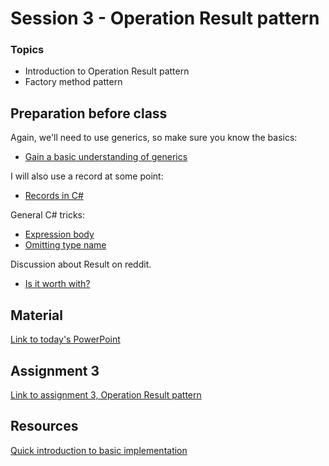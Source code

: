 # Session 3 - Operation Result pattern

### Topics
* Introduction to Operation Result pattern
* Factory method pattern

## Preparation before class
Again, we'll need to use generics, so make sure you know the basics:
* [Gain a basic understanding of generics](https://learn.microsoft.com/en-us/dotnet/csharp/fundamentals/types/generics)

I will also use a record at some point:
* [Records in C#](https://learn.microsoft.com/en-us/dotnet/csharp/language-reference/builtin-types/record)

General C# tricks:
* [Expression body](https://learn.microsoft.com/en-us/dotnet/csharp/programming-guide/statements-expressions-operators/expression-bodied-members)
* [Omitting type name](https://learn.microsoft.com/en-us/dotnet/csharp/language-reference/operators/new-operator)

Discussion about Result on reddit.
* [Is it worth with?](https://www.reddit.com/r/csharp/s/U3Z1cT0imF)

## Material

[Link to today's PowerPoint](https://viaucdk-my.sharepoint.com/:p:/g/personal/trmo_viauc_dk/EftpSTON6qFMguhI5-gqCzkB_Dga_xPl071Kg_5eK2uN2A?e=7dmwyl)

## Assignment 3
[Link to assignment 3, Operation Result pattern](https://viaucdk-my.sharepoint.com/:w:/g/personal/trmo_viauc_dk/EXaYqWIrBdlHkxUnkJusix8BKHWcsFuiam8zIKAeiuDrAA?e=ffYymn)

## Resources

[Quick introduction to basic implementation](https://medium.com/@cummingsi1993/the-operation-result-pattern-a-simple-guide-fe10ff959080)
